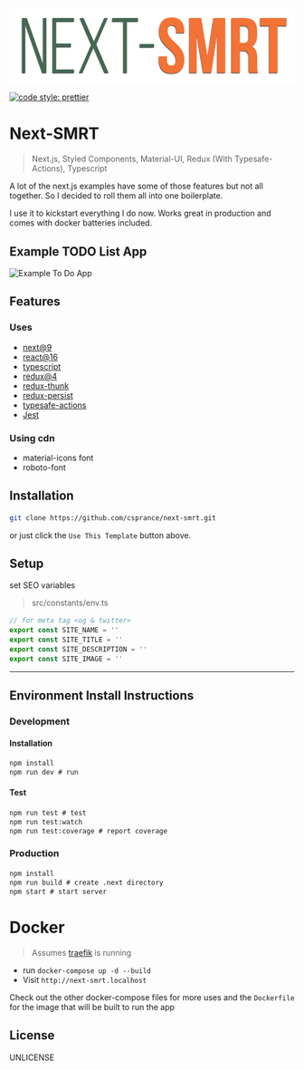 ![Example To Do App](./static/site-image.png)

[![code style: prettier](https://img.shields.io/badge/code_style-prettier-ff69b4.svg?style=flat-square)](https://github.com/prettier/prettier)

# Next-SMRT
> Next.js, Styled Components, Material-UI, Redux (With Typesafe-Actions), Typescript

A lot of the next.js examples have some of those features but not all together. So I decided to roll them all into one boilerplate.

I use it to kickstart everything I do now. Works great in production and comes with docker batteries included.

## Example TODO List App
![Example To Do App](https://csprance.com/shots/2019-07-21_642df2a7-ae0d-4f07-80b5-b05c7cbd0555.png)

## Features
### Uses
 - [next@9](https://github.com/zeit/next.js)
 - [react@16](https://github.com/facebook/react)
 - [typescript](https://github.com/Microsoft/TypeScript)
 - [redux@4](https://github.com/reduxjs/redux)
 - [redux-thunk](https://github.com/reduxjs/redux-thunk)
 - [redux-persist](https://github.com/rt2zz/redux-persist)
 - [typesafe-actions](https://github.com/piotrwitek/typesafe-actions)
 - [Jest](https://github.com/facebook/jest)
 

### Using cdn
 - material-icons font
 - roboto-font

## Installation

```sh
git clone https://github.com/csprance/next-smrt.git
```
or just click the `Use This Template` button above.

## Setup

set SEO variables

> src/constants/env.ts

```typescript
// for meta tag <og & twitter>
export const SITE_NAME = ''
export const SITE_TITLE = ''
export const SITE_DESCRIPTION = ''
export const SITE_IMAGE = ''
```

---

## Environment Install Instructions

### Development

#### Installation

```
npm install
npm run dev # run
```

#### Test

```
npm run test # test
npm run test:watch
npm run test:coverage # report coverage
```

### Production

```
npm install
npm run build # create .next directory
npm start # start server
```

# Docker
> Assumes [traefik](https://traefik.io) is running
* run `docker-compose up -d --build`
* Visit `http://next-smrt.localhost` 


Check out the other docker-compose files for more uses and the `Dockerfile` for the image 
that will be built to run the app
 
## License

UNLICENSE
